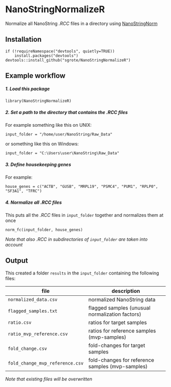 

# NanoStringNormalizeR

Normalize all NanoString *.RCC* files in a directory using [NanoStringNorm](https://CRAN.R-project.org/package=NanoStringNorm)


## Installation

```
if (!requireNamespace("devtools", quietly=TRUE))
    install.packages("devtools")
devtools::install_github("sgrote/NanoStringNormalizeR")
```


## Example workflow

##### 1. Load this package

```
library(NanoStringNormalizeR)
```

##### 2. Set a path to the directory that contains the *.RCC* files  

For example something like this on UNIX:

```
input_folder = "/home/user/NanoString/Raw_Data"
```

or something like this on Windows:

```
input_folder = "C:\Users\user\NanoString\Raw_Data"
```

##### 3. Define housekeeping genes

For example:

```
house_genes = c("ACTB", "GUSB", "MRPL19", "PSMC4", "PUM1", "RPLP0", "SF3A1", "TFRC")
```

##### 4. Normalize all *.RCC* files

This puts all the *.RCC* files in `input_folder` together and normalizes them at once

```
norm_fc(input_folder, house_genes)
```

_Note that also _.RCC_ in subdirectories of `input_folder` are taken into account_


## Output

This created a folder `results` in the `input_folder` containing the following files:

file | description |
----- | ----- |
`normalized_data.csv` | normalized NanoString data |
`flagged_samples.txt` | flagged samples (unusual normalization factors) |
`ratio.csv` | ratios for target samples |
`ratio_mvp_reference.csv` | ratios for reference samples (mvp-samples) |
`fold_change.csv` | fold-changes for target samples |
`fold_change_mvp_reference.csv`	| fold-changes for reference samples (mvp-samples) |


_Note that existing files will be overwritten_

